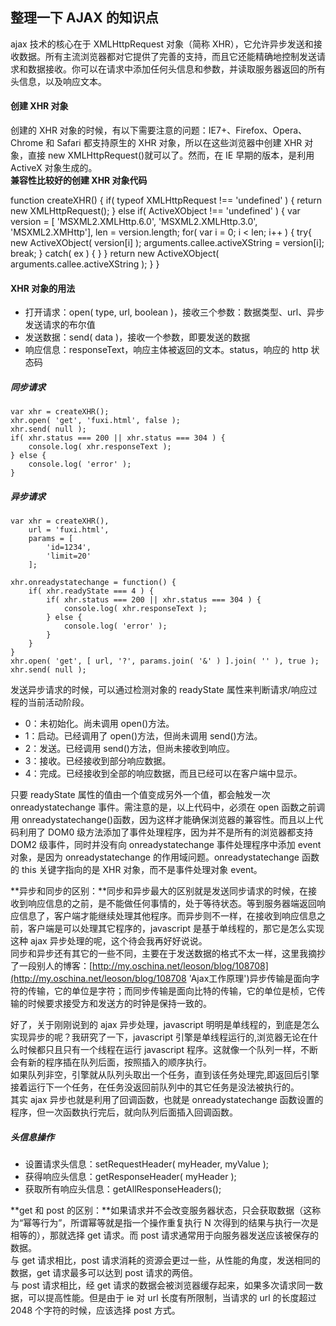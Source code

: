 ## 整理一下 AJAX 的知识点

ajax 技术的核心在于 XMLHttpRequest 对象（简称 XHR），它允许异步发送和接收数据。所有主流浏览器都对它提供了完善的支持，而且它还能精确地控制发送请求和数据接收。你可以在请求中添加任何头信息和参数，并读取服务器返回的所有头信息，以及响应文本。

#### 创建 XHR 对象

创建的 XHR 对象的时候，有以下需要注意的问题：IE7+、Firefox、Opera、Chrome 和 Safari 都支持原生的 XHR 对象，所以在这些浏览器中创建 XHR 对象，直接 new XMLHttpRequest()就可以了。然而，在 IE 早期的版本，是利用 ActiveX 对象生成的。  
**兼容性比较好的创建 XHR 对象代码**  
  
 function createXHR() { if( typeof XMLHttpRequest !== 'undefined' ) { return new XMLHttpRequest(); } else if( ActiveXObject !== 'undefined' ) { var version = [ 'MSXML2.XMLHttp.6.0', 'MSXML2.XMLHttp.3.0', 'MSXML2.XMHttp'], len = version.length; for( var i = 0; i < len; i++ ) { try{ new ActiveXObject( version[i] ); arguments.callee.activeXString = version[i]; break; } catch( ex ) { } } return new ActiveXObject( arguments.callee.activeXString ); } }

#### XHR 对象的用法

- 打开请求：open( type, url, boolean )，接收三个参数：数据类型、url、异步发送请求的布尔值
- 发送数据：send( data )，接收一个参数，即要发送的数据
- 响应信息：responseText，响应主体被返回的文本。status，响应的 http 状态码

##### 同步请求

    var xhr = createXHR();
    xhr.open( 'get', 'fuxi.html', false );
    xhr.send( null );
    if( xhr.status === 200 || xhr.status === 304 ) {
        console.log( xhr.responseText );
    } else {
    	console.log( 'error' );
    }

##### 异步请求

    var xhr = createXHR(),
    	url = 'fuxi.html',
    	params = [
    		'id=1234',
    		'limit=20'
    	];

    xhr.onreadystatechange = function() {
    	if( xhr.readyState === 4 ) {
    		if( xhr.status === 200 || xhr.status === 304 ) {
    			console.log( xhr.responseText );
    		} else {
    			console.log( 'error' );
    		}
    	}
    }
    xhr.open( 'get', [ url, '?', params.join( '&' ) ].join( '' ), true );
    xhr.send( null );

发送异步请求的时候，可以通过检测对象的 readyState 属性来判断请求/响应过程的当前活动阶段。

- 0：未初始化。尚未调用 open()方法。
- 1：启动。已经调用了 open()方法，但尚未调用 send()方法。
- 2：发送。已经调用 send()方法，但尚未接收到响应。
- 3：接收。已经接收到部分响应数据。
- 4：完成。已经接收到全部的响应数据，而且已经可以在客户端中显示。

只要 readyState 属性的值由一个值变成另外一个值，都会触发一次 onreadystatechange 事件。需注意的是，以上代码中，必须在 open 函数之前调用 onreadystatechange()函数，因为这样才能确保浏览器的兼容性。而且以上代码利用了 DOM0 级方法添加了事件处理程序，因为并不是所有的浏览器都支持 DOM2 级事件，同时并没有向 onreadystatechange 事件处理程序中添加 event 对象，是因为 onreadystatechange 的作用域问题。onreadystatechange 函数的 this 关键字指向的是 XHR 对象，而不是事件处理对象 event。

**异步和同步的区别：**同步和异步最大的区别就是发送同步请求的时候，在接收到响应信息的之前，是不能做任何事情的，处于等待状态。等到服务器端返回响应信息了，客户端才能继续处理其他程序。而异步则不一样，在接收到响应信息之前，客户端是可以处理其它程序的，javascript 是基于单线程的，那它是怎么实现这种 ajax 异步处理的呢，这个待会我再好好说说。  
同步和异步还有其它的一些不同，主要在于发送数据的格式不太一样，这里我摘抄了一段别人的博客：[http://my.oschina.net/leoson/blog/108708](http://my.oschina.net/leoson/blog/108708 'Ajax工作原理')异步传输是面向字符的传输，它的单位是字符；而同步传输是面向比特的传输，它的单位是桢，它传输的时候要求接受方和发送方的时钟是保持一致的。

好了，关于刚刚说到的 ajax 异步处理，javascript 明明是单线程的，到底是怎么实现异步的呢？我研究了一下，javascript 引擎是单线程运行的,浏览器无论在什么时候都只且只有一个线程在运行 javascript 程序。这就像一个队列一样，不断会有新的程序插在队列后面，按照插入的顺序执行。  
如果队列非空，引擎就从队列头取出一个任务，直到该任务处理完,即返回后引擎接着运行下一个任务，在任务没返回前队列中的其它任务是没法被执行的。  
其实 ajax 异步也就是利用了回调函数，也就是 onreadystatechange 函数设置的程序，但一次函数执行完后，就向队列后面插入回调函数。

##### 头信息操作

- 设置请求头信息：setRequestHeader( myHeader, myValue );
- 获得响应头信息：getResponseHeader( myHeader );
- 获取所有响应头信息：getAllResponseHeaders();

**get 和 post 的区别：**如果请求并不会改变服务器状态，只会获取数据（这称为“幂等行为”，所谓幂等就是指一个操作重复执行 N 次得到的结果与执行一次是相等的），那就选择 get 请求。而 post 请求通常用于向服务器发送应该被保存的数据。  
与 get 请求相比，post 请求消耗的资源会更过一些，从性能的角度，发送相同的数据，get 请求最多可以达到 post 请求的两倍。  
与 post 请求相比，经 get 请求的数据会被浏览器缓存起来，如果多次请求同一数据，可以提高性能。但是由于 ie 对 url 长度有所限制，当请求的 url 的长度超过 2048 个字符的时候，应该选择 post 方式。
